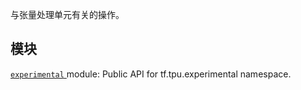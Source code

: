 与张量处理单元有关的操作。

## 模块
[ `experimental` ](https://tensorflow.google.cn/api_docs/python/tf/compat/v2/tpu/experimental) module: Public API for tf.tpu.experimental namespace.

